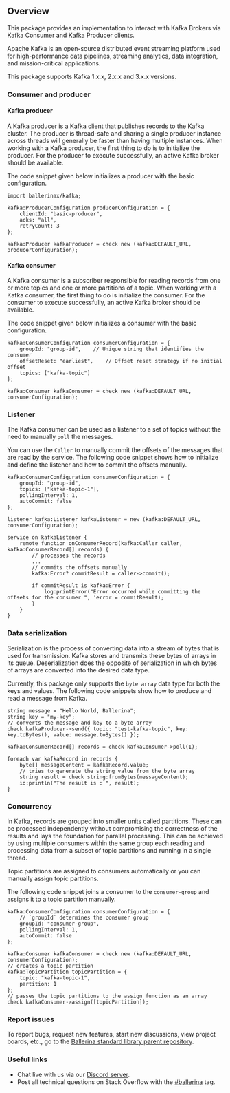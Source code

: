 ## Overview
This package provides an implementation to interact with Kafka Brokers via Kafka Consumer and Kafka Producer clients.

Apache Kafka is an open-source distributed event streaming platform used for high-performance data pipelines, streaming analytics, data integration, and mission-critical applications.

This package supports Kafka 1.x.x, 2.x.x and 3.x.x versions.

### Consumer and producer
#### Kafka producer
A Kafka producer is a Kafka client that publishes records to the Kafka cluster. The producer is thread-safe and sharing a single producer instance across threads will generally be faster than having multiple instances. When working with a Kafka producer, the first thing to do is to initialize the producer.
For the producer to execute successfully, an active Kafka broker should be available.

The code snippet given below initializes a producer with the basic configuration.
```ballerina
import ballerinax/kafka;

kafka:ProducerConfiguration producerConfiguration = {
    clientId: "basic-producer",
    acks: "all",
    retryCount: 3
};

kafka:Producer kafkaProducer = check new (kafka:DEFAULT_URL, producerConfiguration);
```
#### Kafka consumer
A Kafka consumer is a subscriber responsible for reading records from one or more topics and one or more partitions of a topic. When working with a Kafka consumer, the first thing to do is initialize the consumer.
For the consumer to execute successfully, an active Kafka broker should be available.

The code snippet given below initializes a consumer with the basic configuration.
```ballerina
kafka:ConsumerConfiguration consumerConfiguration = {
    groupId: "group-id",    // Unique string that identifies the consumer
    offsetReset: "earliest",    // Offset reset strategy if no initial offset
    topics: ["kafka-topic"]
};

kafka:Consumer kafkaConsumer = check new (kafka:DEFAULT_URL, consumerConfiguration);
```
### Listener
The Kafka consumer can be used as a listener to a set of topics without the need to manually `poll` the messages.

You can use the `Caller` to manually commit the offsets of the messages that are read by the service. The following code snippet shows how to initialize and define the listener and how to commit the offsets manually.
```ballerina
kafka:ConsumerConfiguration consumerConfiguration = {
    groupId: "group-id",
    topics: ["kafka-topic-1"],
    pollingInterval: 1,
    autoCommit: false
};

listener kafka:Listener kafkaListener = new (kafka:DEFAULT_URL, consumerConfiguration);

service on kafkaListener {
    remote function onConsumerRecord(kafka:Caller caller, kafka:ConsumerRecord[] records) {
        // processes the records
        ...
        // commits the offsets manually
        kafka:Error? commitResult = caller->commit();

        if commitResult is kafka:Error {
            log:printError("Error occurred while committing the offsets for the consumer ", 'error = commitResult);
        }
    }
}
```
### Data serialization
Serialization is the process of converting data into a stream of bytes that is used for transmission. Kafka
stores and transmits these bytes of arrays in its queue. Deserialization does the opposite of serialization
in which bytes of arrays are converted into the desired data type.

Currently, this package only supports the `byte array` data type for both the keys and values. The following code snippets
show how to produce and read a message from Kafka.
```ballerina
string message = "Hello World, Ballerina";
string key = "my-key";
// converts the message and key to a byte array
check kafkaProducer->send({ topic: "test-kafka-topic", key: key.toBytes(), value: message.toBytes() });
```
```ballerina
kafka:ConsumerRecord[] records = check kafkaConsumer->poll(1);

foreach var kafkaRecord in records {
    byte[] messageContent = kafkaRecord.value;
    // tries to generate the string value from the byte array
    string result = check string:fromBytes(messageContent);
    io:println("The result is : ", result);
}
```
### Concurrency
In Kafka, records are grouped into smaller units called partitions. These can be processed independently without
compromising the correctness of the results and lays the foundation for parallel processing. This can be achieved by
using multiple consumers within the same group each reading and processing data from a subset of topic partitions and
running in a single thread.

Topic partitions are assigned to consumers automatically or you can manually assign topic partitions.

The following code snippet joins a consumer to the `consumer-group` and assigns it to a topic partition manually.
```ballerina
kafka:ConsumerConfiguration consumerConfiguration = {
    // `groupId` determines the consumer group
    groupId: "consumer-group",
    pollingInterval: 1,
    autoCommit: false
};

kafka:Consumer kafkaConsumer = check new (kafka:DEFAULT_URL, consumerConfiguration);
// creates a topic partition
kafka:TopicPartition topicPartition = {
    topic: "kafka-topic-1",
    partition: 1
};
// passes the topic partitions to the assign function as an array
check kafkaConsumer->assign([topicPartition]);
```

### Report issues

To report bugs, request new features, start new discussions, view project boards, etc., go to the [Ballerina standard library parent repository](https://github.com/ballerina-platform/ballerina-standard-library).

### Useful links

- Chat live with us via our [Discord server](https://discord.gg/ballerinalang).
- Post all technical questions on Stack Overflow with the [#ballerina](https://stackoverflow.com/questions/tagged/ballerina) tag.
